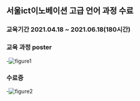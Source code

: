 ## 서울ict이노베이션 고급 언어 과정 수료

### 교육기간 2021.04.18 ~ 2021.06.18(180시간)

### 교육 과정 poster
-![figure1](https://github.com/mynameisheum/seoul_ict-nlp-course/blob/main/%EC%84%9C%EC%9A%B8ict%EC%9D%B4%EB%85%B8%EB%B2%A0%EC%9D%B4%EC%85%98-%EA%B3%A0%EA%B8%89%EA%B3%BC%EC%A0%95%20%EC%96%B8%EC%96%B4.jpg?raw=true)

### 수료증
-![figure2](https://github.com/mynameisheum/NLP_course-by-ict/blob/main/ict-%EC%8B%AC%ED%99%94%EC%96%B8%EC%96%B4%EA%B3%BC%EC%A0%95-%EC%88%98%EB%A3%8C%EC%A6%9D.png?raw=true)
